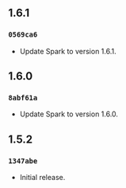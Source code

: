 ## 1.6.1

### `0569ca6`

- Update Spark to version 1.6.1.

## 1.6.0

### `8abf61a`

- Update Spark to version 1.6.0.

## 1.5.2

### `1347abe`

- Initial release.
